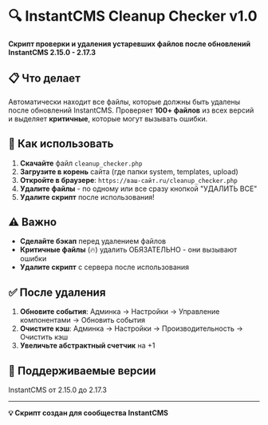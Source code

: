 # 🔍 InstantCMS Cleanup Checker v1.0

**Скрипт проверки и удаления устаревших файлов после обновлений InstantCMS 2.15.0 - 2.17.3**

## 📋 Что делает

Автоматически находит все файлы, которые должны быть удалены после обновлений InstantCMS. Проверяет **100+ файлов** из всех версий и выделяет **критичные**, которые могут вызывать ошибки.

## 🚀 Как использовать

1. **Скачайте** файл `cleanup_checker.php`
2. **Загрузите в корень** сайта (где папки system, templates, upload)
3. **Откройте в браузере**: `https://ваш-сайт.ru/cleanup_checker.php`
4. **Удалите файлы** - по одному или все сразу кнопкой "УДАЛИТЬ ВСЕ"
5. **Удалите скрипт** после использования!

## ⚠️ Важно

- **Сделайте бэкап** перед удалением файлов
- **Критичные файлы** (🔥) удалить ОБЯЗАТЕЛЬНО - они вызывают ошибки
- **Удалите скрипт** с сервера после использования

## ✅ После удаления

1. **Обновите события**: Админка → Настройки → Управление компонентами → Обновить события
2. **Очистите кэш**: Админка → Настройки → Производительность → Очистить кэш
3. **Увеличьте абстрактный счетчик** на +1

## 🎯 Поддерживаемые версии

InstantCMS от 2.15.0 до 2.17.3

---

**💡 Скрипт создан для сообщества InstantCMS**
